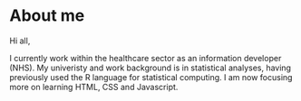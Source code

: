 # About me

Hi all,

I currently work within the healthcare sector as an information developer (NHS). My univeristy and work background is in statistical analyses, having previously used the R language for statistical computing. I am now focusing more on learning HTML, CSS and Javascript.

